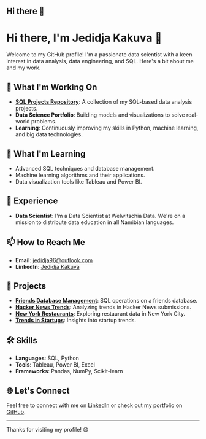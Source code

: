## Hi there 👋

# Hi there, I'm Jedidja Kakuva 👋

Welcome to my GitHub profile! I'm a passionate data scientist with a keen interest in data analysis, data engineering, and SQL. Here's a bit about me and my work.

## 🔭 What I'm Working On
- **[SQL Projects Repository](https://github.com/datanerd96/sql-projects)**: A collection of my SQL-based data analysis projects.
- **Data Science Portfolio**: Building models and visualizations to solve real-world problems.
- **Learning**: Continuously improving my skills in Python, machine learning, and big data technologies.

## 🌱 What I'm Learning
- Advanced SQL techniques and database management.
- Machine learning algorithms and their applications.
- Data visualization tools like Tableau and Power BI.

## 💼 Experience
- **Data Scientist**: I'm a Data Scientist at Welwitschia Data. We're on a mission to distribute data education in all Namibian languages.


## 📫 How to Reach Me
- **Email**: [jedidja96@outlook.com](mailto:jedidja96@outlook.com)
- **LinkedIn**: [Jedidja Kakuva](https://www.linkedin.com/in/utuapo-kakuva/)


## 🚀 Projects
- **[Friends Database Management](https://github.com/datanerd96/sql-projects/tree/main/friends_database)**: SQL operations on a friends database.
- **[Hacker News Trends](https://github.com/datanerd96/sql-projects/tree/main/hacker_new_trends)**: Analyzing trends in Hacker News submissions.
- **[New York Restaurants](https://github.com/datanerd96/sql-projects/tree/main/new_york_restaurants)**: Exploring restaurant data in New York City.
- **[Trends in Startups](https://github.com/datanerd96/sql-projects/tree/main/trends_in_startups)**: Insights into startup trends.

## 🛠️ Skills
- **Languages**: SQL, Python
- **Tools**: Tableau, Power BI, Excel
- **Frameworks**: Pandas, NumPy, Scikit-learn

## 🌐 Let's Connect
Feel free to connect with me on [LinkedIn](https://www.linkedin.com/in/your-profile) or check out my portfolio on [GitHub](https://github.com/datanerd96).

---

Thanks for visiting my profile! 😄
